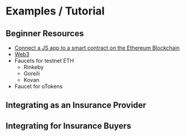 # Examples / Tutorial

## Beginner Resources

* [Connect a JS app to a smart contract on the Ethereum Blockchain](https://medium.com/coinmonks/tutorial-how-to-connect-a-javascript-front-end-to-a-smart-contract-6af4bdf45f7a)
* [Web3](https://github.com/ethereum/wiki/wiki/JavaScript-API)
* Faucets for testnet ETH
  * Rinkeby
  * Goreili
  * Kovan
* Faucet for oTokens

## Integrating as an Insurance Provider 

## Integrating for Insurance Buyers

